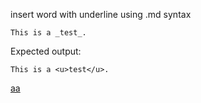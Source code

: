 insert word with underline using .md syntax
```
This is a _test_.
```

Expected output:
```
This is a <u>test</u>.
```

<u>aa</u>